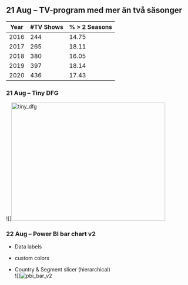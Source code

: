 ## 21 Aug – TV-program med mer än två säsonger

| Year | #TV Shows | % > 2 Seasons |
|------|-----------|---------------|
| 2016 | 244  | 14.75  |
| 2017 | 265  | 18.11  |
| 2018 | 380  | 16.05  |
| 2019 | 397  | 18.14  |
| 2020 | 436  | 17.43  |

### 21 Aug – Tiny DFG  
![]<img width="419" height="320" alt="tiny_dfg" src="https://github.com/user-attachments/assets/7b70c99f-edc4-4d94-ac14-b864aa5a94f0" />

### 22 Aug – Power BI bar chart v2  
* Data labels
 + custom colors  
* Country & Segment slicer (hierarchical)  
![]![pbi_bar_v2](https://github.com/user-attachments/assets/9f318d89-28de-457a-98b3-1726c1cdc19a)
